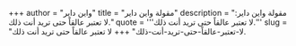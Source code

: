 +++
author = "واين داير"
title = "مقولة واين داير"
description = "مقولة واين داير: لا تعتبر عالقاً حتى تريد أنت ذلك."
quote = '''لا تعتبر عالقاً حتى تريد أنت ذلك.'''
slug = "لا-تعتبر-عالقاً-حتى-تريد-أنت-ذلك"
+++
لا تعتبر عالقاً حتى تريد أنت ذلك.

